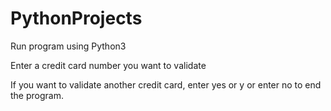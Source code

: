 # PythonProjects

Run program using Python3

Enter a credit card number you want to validate

If you want to validate another credit card, enter yes or y or enter no to end the program.
